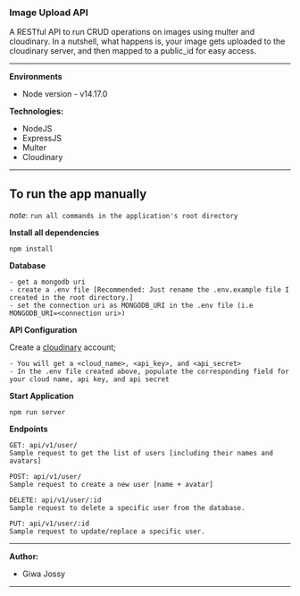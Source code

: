 ### Image Upload API

A RESTful API to run CRUD operations on images using multer and cloudinary.
In a nutshell, what happens is, your image gets uploaded to the cloudinary server, and then mapped to a public_id for easy access.

---


**Environments**
- Node version - v14.17.0


**Technologies:**
- NodeJS
- ExpressJS
- Multer
- Cloudinary

---

## To run the app manually
*note*: `run all commands in the application's root directory`

**Install all dependencies**

```
npm install
```

**Database**
```
- get a mongodb uri
- create a .env file [Recommended: Just rename the .env.example file I created in the root directory.]
- set the connection uri as MONGODB_URI in the .env file (i.e MONGODB_URI=<connection uri>)
```

**API Configuration**

Create a [cloudinary](https://cloudinary.com/) account;
```
- You will get a <cloud_name>, <api_key>, and <api_secret>
- In the .env file created above, populate the corresponding field for your cloud name, api key, and api secret
```



**Start Application**

```
npm run server
```


**Endpoints**

```
GET: api/v1/user/
Sample request to get the list of users [including their names and avatars]
```

```
POST: api/v1/user/
Sample request to create a new user [name + avatar]
```

```
DELETE: api/v1/user/:id
Sample request to delete a specific user from the database.
```

```
PUT: api/v1/user/:id
Sample request to update/replace a specific user.
```



---

**Author:** 
- Giwa Jossy
---